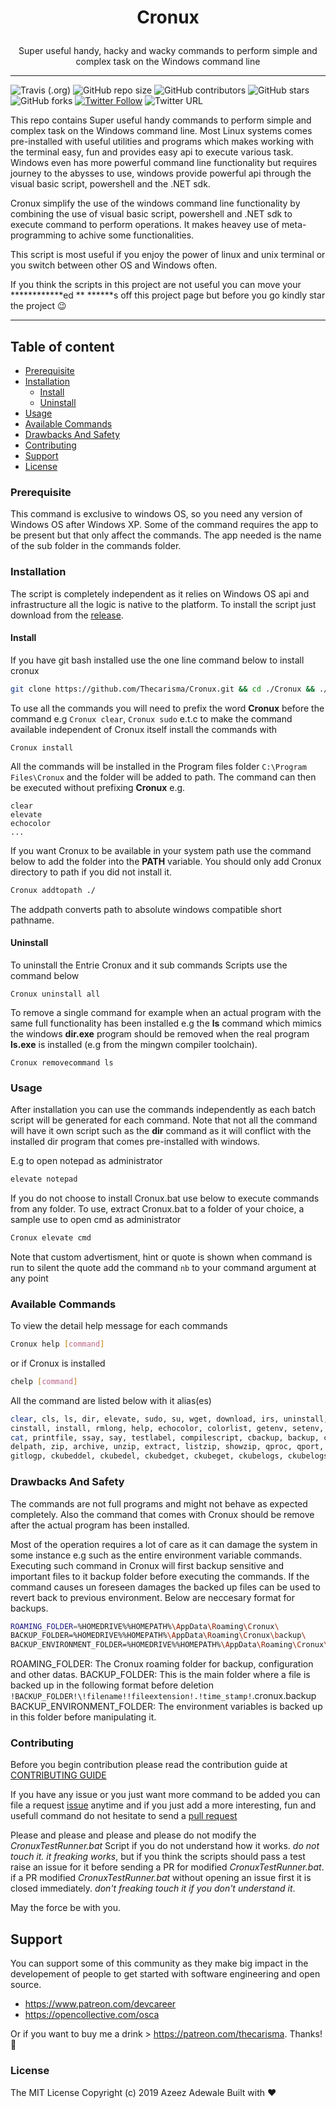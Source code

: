 # <p style="text-align: center;" align="center">Cronux</p>

<p style="text-align: center;" align="center">Super useful handy, hacky and wacky commands to perform simple and complex task on the Windows command line</p>	

___

![Travis (.org)](https://img.shields.io/travis/Thecarisma/Cronux?style=flat)	![GitHub repo size](https://img.shields.io/github/repo-size/Thecarisma/Cronux)	![GitHub contributors](https://img.shields.io/github/contributors/Thecarisma/Cronux)	![GitHub stars](https://img.shields.io/github/stars/Thecarisma/Cronux?style=social)	![GitHub forks](https://img.shields.io/github/forks/Thecarisma/Cronux?style=social)	[![Twitter Follow](https://img.shields.io/twitter/follow/iamthecarisma?style=social)](https://twitter.com/iamthecarisma)	![Twitter URL](https://img.shields.io/twitter/url?label=Tweet%20About%20Cronux&style=social&url=https%3A%2F%2Fgithub.com%2FThecarisma%2FCronux)

This repo contains Super useful handy commands to perform simple and complex task on the Windows command line. Most Linux systems comes 
pre-installed with useful utilities and programs which makes working with the terminal easy, fun and provides easy api to execute 
various task. Windows even has more powerful command line functionality but requires journey to the abysses to use, windows 
provide powerful api through the visual basic script, powershell and the .NET sdk. 

Cronux simplify the use of the windows command line functionality by combining the use of visual basic script, powershell and .NET sdk 
to execute command to perform operations. It makes heavey use of meta-programming to achive some functionalities.

This script is most useful if you enjoy the power of linux and unix terminal or you switch between other OS and Windows often.

If you think the scripts in this project are not useful you can move your ************ed ** ******s off this project page but before 
you go kindly star the project :wink:

___

## Table of content
- [Prerequisite](#prerequisite)
- [Installation](#installation)
	- [Install](#install)
	- [Uninstall](#uninstall)
- [Usage](#usage)
- [Available Commands](#available-commands)
- [Drawbacks And Safety](#drawbacks-and-safety)
- [Contributing](#contributing)
- [Support](#support)
- [License](#license)

### Prerequisite

This command is exclusive to windows OS, so you need any version of Windows OS after Windows XP. Some of the command 
requires the app to be present but that only affect the commands. The app needed is the name of the sub folder in the commands 
folder.

### Installation

The script is completely independent as it relies on Windows OS api and infrastructure all the logic is native to the platform. 
To install the script just download from the [release](https://github.com/Thecarisma/Cronux/releases). 

#### Install

If you have git bash installed use the one line command below to install cronux 

```bash
git clone https://github.com/Thecarisma/Cronux.git && cd ./Cronux && ./Cronux.bat install prod
```

To use all the commands you will need to prefix the word **Cronux** before the command e.g `Cronux clear`, `Cronux sudo` e.t.c to make the 
command available independent of Cronux itself install the commands with

```
Cronux install
```

All the commands will be installed in the Program files folder `C:\Program Files\Cronux` and the folder will be added to path. The command 
can then be executed without prefixing **Cronux** e.g.

```
clear
elevate 
echocolor
...
```

If you want Cronux to be available in your system path use the command below to add the folder into the **PATH** variable.
You should only add Cronux directory to path if you did not install it. 

```bash
Cronux addtopath ./
```

The addpath converts path to absolute windows compatible short pathname.

#### Uninstall

To uninstall the Entrie Cronux and it sub commands Scripts use the command below

```
Cronux uninstall all
```

To remove a single command for example when an actual program with the same full functionality 
has been installed e.g the **ls** command which mimics  the windows **dir.exe** program
should be removed when the real program **ls.exe** is installed (e.g from the mingwn compiler toolchain). 

```
Cronux removecommand ls
```

### Usage

After installation you can use the commands independently as each batch script 
will be generated for each command. Note that not all the command will have it 
own script such as the **dir** command as it will conflict with the installed dir program 
that comes pre-installed with windows.

E.g to open notepad as administrator

```bash
elevate notepad
```

If you do not choose to install Cronux.bat use below to execute commands from any folder. 
To use, extract Cronux.bat to a folder of your choice, a sample use to open cmd as administrator

```bash
Cronux elevate cmd
```

Note that custom advertisment, hint or quote is shown when command is run to silent the quote add the 
command `nb` to your command argument at any point

### Available Commands

To view the detail help message for each commands 

```bash
Cronux help [command]
```

or if Cronux is installed

```bash
chelp [command]
```

All the command are listed below with it alias(es)

```bash
clear, cls, ls, dir, elevate, sudo, su, wget, download, irs, uninstall, remove, removecommand, 
cinstall, install, rmlong, help, echocolor, colorlist, getenv, setenv, delenv, delenv, close, 
cat, printfile, ssay, say, testlabel, compilescript, cbackup, backup, chelp, addpath, setenvf, 
delpath, zip, archive, unzip, extract, listzip, showzip, qproc, qport, qid, p, $, ckubeget, 
gitlogp, ckubeddel, ckubedel, ckubedget, ckubeget, ckubelogs, ckubelogsf

```

### Drawbacks And Safety

The commands are not full programs and might not behave as expected completely. Also the command that comes with Cronux 
should be remove after the actual program has been installed.

Most of the operation requires a lot of care as it can damage the system in some instance e.g such as the entire 
environment variable commands. Executing such command in Cronux will first backup sensitive and important files to it 
backup folder before executing the commands. If the command causes un foreseen damages the backed up files can be used to 
revert back to previous environment. Below are neccesary format for backups.

```bash
ROAMING_FOLDER=%HOMEDRIVE%%HOMEPATH%\AppData\Roaming\Cronux\
BACKUP_FOLDER=%HOMEDRIVE%%HOMEPATH%\AppData\Roaming\Cronux\backup\
BACKUP_ENVIRONMENT_FOLDER=%HOMEDRIVE%%HOMEPATH%\AppData\Roaming\Cronux\environment\
```
ROAMING_FOLDER: The Cronux roaming folder for backup, configuration and other datas.
BACKUP_FOLDER: This is the main folder where a file is backed up in the following format before deletion `!BACKUP_FOLDER!\!filename!!fileextension!.!time_stamp!`.cronux.backup
BACKUP_ENVIRONMENT_FOLDER: The environment variables is backed up in this folder before manipulating it.

### Contributing

Before you begin contribution please read the contribution guide at [CONTRIBUTING GUIDE](./CONTRIBUTING.MD)

If you have any issue or you just want more command to be added you can file a request [issue](https://github.com/Thecarisma/Cronux/issues/new) 
anytime and if you just add a more interesting, fun and usefull command do not hesitate to send a 
[pull request](https://github.com/Thecarisma/Cronux/compare) 

Please and please and please and please do not modify the *CronuxTestRunner.bat* Script if you do not understand how 
it works. *do not touch it. it freaking works*, but if you think the scripts should pass a test raise an issue for 
it before sending a PR for modified *CronuxTestRunner.bat*. if a PR modified *CronuxTestRunner.bat* without opening an 
issue first it is closed immediately. *don't freaking touch it if you don't understand it*.

May the force be with you.

## Support

You can support some of this community as they make big impact in the developement of people to get started with software engineering and open source.

- https://www.patreon.com/devcareer
- https://opencollective.com/osca

Or if you want to buy me a drink > https://patreon.com/thecarisma. Thanks!🤗

### License

The MIT License Copyright (c) 2019 Azeez Adewale Built with :heart:

